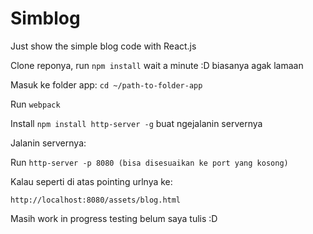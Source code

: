 # Simblog
Just show the simple blog code with React.js

Clone reponya, run `npm install` wait a minute :D biasanya agak lamaan

Masuk ke folder app: `cd ~/path-to-folder-app`

Run `webpack`

Install `npm install http-server -g` buat ngejalanin servernya

Jalanin servernya:

Run `http-server -p 8080 (bisa disesuaikan ke port yang kosong)`

Kalau seperti di atas pointing urlnya ke:

`http://localhost:8080/assets/blog.html`

Masih work in progress testing belum saya tulis :D
